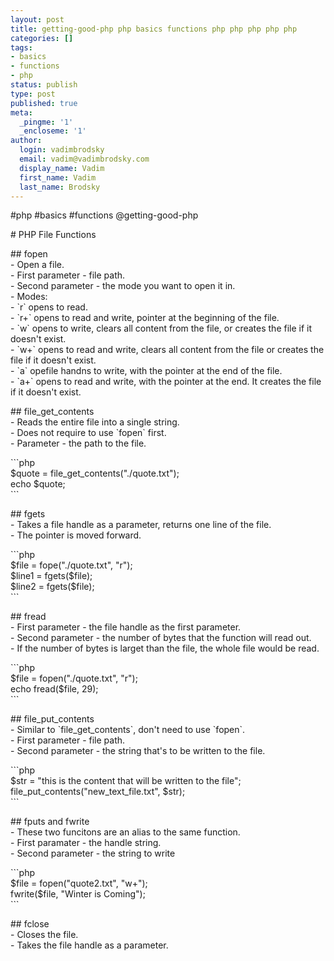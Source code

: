 ```yaml
---
layout: post
title: getting-good-php php basics functions php php php php php
categories: []
tags:
- basics
- functions
- php
status: publish
type: post
published: true
meta:
  _pingme: '1'
  _encloseme: '1'
author:
  login: vadimbrodsky
  email: vadim@vadimbrodsky.com
  display_name: Vadim
  first_name: Vadim
  last_name: Brodsky
---
```

<p>#php #basics #functions @getting-good-php</p>
<p># PHP File Functions</p>
<p>## fopen<br />
- Open a file.<br />
- First parameter - file path.<br />
- Second parameter - the mode you want to open it in.<br />
- Modes:<br />
    - `r` opens to read.<br />
    - `r+` opens to read and write, pointer at the beginning of the file.<br />
    - `w` opens to write, clears all content from the file, or creates the file if it doesn't exist.<br />
    - `w+` opens to read and write, clears all content from the file or creates the file if it doesn't exist.<br />
    - `a` opefile handns to write, with the pointer at the end of the file.<br />
    - `a+` opens to read and write, with the pointer at the end. It creates the file if it doesn't exist.</p>
<p>## file_get_contents<br />
- Reads the entire file into a single string.<br />
- Does not require to use `fopen` first.<br />
- Parameter - the path to the file.</p>
<p>```php<br />
$quote = file_get_contents("./quote.txt");<br />
echo $quote;<br />
```</p>
<p>## fgets<br />
- Takes a file handle as a parameter, returns one line of the file.<br />
- The pointer is moved forward.</p>
<p>```php<br />
$file = fope("./quote.txt", "r");<br />
$line1 = fgets($file);<br />
$line2 = fgets($file);<br />
```</p>
<p>## fread<br />
- First parameter - the file handle as the first parameter.<br />
- Second parameter - the number of bytes that the function will read out.<br />
- If the number of bytes is larget than the file, the whole file would be read.</p>
<p>```php<br />
$file = fopen("./quote.txt", "r");<br />
echo fread($file, 29);<br />
```</p>
<p>## file_put_contents<br />
- Similar to `file_get_contents`, don't need to use `fopen`.<br />
- First parameter - file path.<br />
- Second parameter - the string that's to be written to the file.</p>
<p>```php<br />
$str = "this is the content that will be written to the file";<br />
file_put_contents("new_text_file.txt", $str);<br />
```</p>
<p>## fputs and fwrite<br />
- These two funcitons are an alias to the same function.<br />
- First paramater - the handle string.<br />
- Second parameter - the string to write</p>
<p>```php<br />
$file = fopen("quote2.txt", "w+");<br />
fwrite($file, "Winter is Coming");<br />
```</p>
<p>## fclose<br />
- Closes the file.<br />
- Takes the file handle as a parameter.</p>
